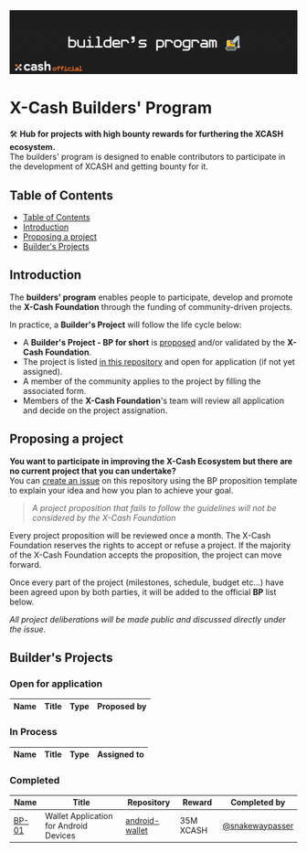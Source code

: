 <div align=middle>

<a align="center" href="https://xcash.foundation"><img src="header.png" alt="X-Cash Builder Program"></a>

</div>

# X-Cash Builders' Program
🛠 **Hub for projects with high bounty rewards for furthering the XCASH ecosystem.**  
The builders' program is designed to enable contributors to participate in the development of XCASH and getting bounty for it.

## Table of Contents

- [Table of Contents](#table-of-contents)
- [Introduction](#introduction)
- [Proposing a project](#proposing-a-project)
- [Builder's Projects](#builders-projects)


## Introduction

The **builders' program** enables people to participate, develop and promote the **X-Cash Foundation** through the funding of community-driven projects.

In practice, a **Builder's Project** will follow the life cycle below:
- A **Builder's Project - BP for short** is [proposed](#proposing-a-project) and/or validated by the **X-Cash Foundation**.
- The project is listed [in this repository](#open-for-application) and open for application (if not yet assigned).
- A member of the community applies to the project by filling the associated form.
- Members of the **X-Cash Foundation**'s team will review all application and decide on the project assignation.

## Proposing a project

**You want to participate in improving the X-Cash Ecosystem but there are no current project that you can undertake?**  
You can [create an issue](https://github.com/X-CASH-official/builders-program/issues/new/choose) on this repository using the BP proposition template to explain your idea and how you plan to achieve your goal.

> *A project proposition that fails to follow the guidelines will not be considered by the X-Cash Foundation*

Every project proposition will be reviewed once a month. The X-Cash Foundation reserves the rights to accept or refuse a project. If the majority of the X-Cash Foundation accepts the proposition, the project can move forward.

Once every part of the project (milestones, schedule, budget etc...) have been agreed upon by both parties, it will be added to the official **BP** list below.

*All project deliberations will be made public and discussed directly under the issue.*

## Builder's Projects

### Open for application

| Name | Title | Type | Proposed by |
| ---- | ----- | ---- | ----------- |

### In Process

| Name | Title | Type |  Assigned to |
| ---- | ----- | ---- |  ----------- |


### Completed

| Name             | Title                                  | Repository                                                          | Reward | Completed by                                         |
| ---------------- | -------------------------------------- | ------------------------------------------------------------------- | ------ | ---------------------------------------------------- |
| [BP-01](BP-01) | Wallet Application for Android Devices | [android-wallet](https://github.com/X-Cash-Official/android-wallet) | 35M XCASH   | [@snakewaypasser](https://github.com/snakewaypasser) |

